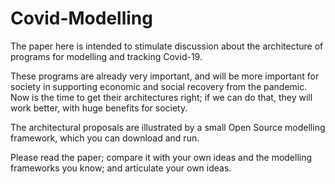 # Covid-Modelling
The paper here is intended to stimulate discussion about the architecture of programs for modelling and tracking Covid-19.

These programs are already very important, and will be more  important for society in supporting economic and social recovery from the pandemic. Now is the time to get their architectures right; if we can do that, they will work better, with huge benefits for society.

The architectural proposals are illustrated by a small Open Source modelling framework, which you can download and run.

Please read the paper; compare it with your own ideas and the modelling frameworks you know; and articulate your own ideas.

